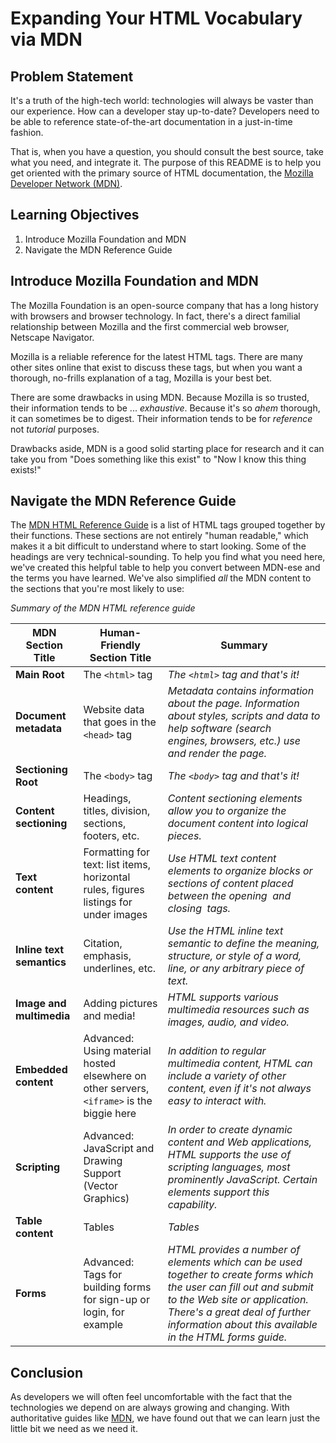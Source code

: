 # Expanding Your HTML Vocabulary via MDN

## Problem Statement

It's a truth of the high-tech world: technologies will always be vaster than
our experience. How can a developer stay up-to-date? Developers need to be able
to reference state-of-the-art documentation in a just-in-time fashion.

That is, when you have a question, you should consult the best source, take
what you need, and integrate it. The purpose of this README is to help you get
oriented with the primary source of HTML documentation, the [Mozilla Developer
Network (MDN)][MDN].

## Learning Objectives

1. Introduce Mozilla Foundation and MDN
2. Navigate the MDN Reference Guide

## Introduce Mozilla Foundation and MDN

The Mozilla Foundation is an open-source company that has a long history
with browsers and browser technology. In fact, there's a direct familial
relationship between Mozilla and the first commercial web browser, Netscape
Navigator.

Mozilla is a reliable reference for the latest HTML tags.  There are many other
sites online that exist to discuss these tags, but when you want a thorough,
no-frills explanation of a tag, Mozilla is your best bet.

There are some drawbacks in using MDN.  Because Mozilla is so trusted, their
information tends to be ... _exhaustive_.  Because it's so *ahem* thorough, it
can sometimes be to digest.  Their information tends to be for _reference_ not
_tutorial_ purposes.

Drawbacks aside, MDN is a good solid starting place for research and it can
take you from "Does something like this exist" to "Now I know this thing
exists!"

## Navigate the MDN Reference Guide

The [MDN HTML Reference Guide][MDN] is a list of HTML tags
grouped together by their functions. These sections are not entirely "human
readable," which makes it a bit difficult to understand where to start looking. 
Some of the headings are very technical-sounding. To help you find what you need 
here, we've created this helpful table to help you convert between MDN-ese and 
the terms you have learned. We've also simplified _all_ the MDN content 
to the sections that you're most likely to use:

_Summary of the MDN HTML reference guide_

|MDN Section Title|Human-Friendly Section Title|Summary|
|------|------|------|
|**Main Root**|The `<html>` tag|*The `<html>` tag and that's it!*|
|**Document metadata**|Website data that goes in the `<head>` tag |*Metadata contains information about the page. Information about styles, scripts and data to help software (search engines, browsers, etc.) use and render the page.*|
|**Sectioning Root**|The `<body>` tag|*The `<body>` tag and that's it!*|
|**Content sectioning**| Headings, titles, division, sections, footers, etc. | *Content sectioning elements allow you to organize the document content into logical pieces.*|
|**Text content**| Formatting for text: list items, horizontal rules, figures listings for under images| *Use HTML text content elements to organize blocks or sections of content placed between the opening <body> and closing </body> tags.*|
|**Inline text semantics**| Citation, emphasis, underlines, etc. | *Use the HTML inline text semantic to define the meaning, structure, or style of a word, line, or any arbitrary piece of text.*|
|**Image and multimedia**| Adding pictures and media! | *HTML supports various multimedia resources such as images, audio, and video.*|
|**Embedded content**| Advanced: Using material hosted elsewhere on other servers, `<iframe>` is the biggie here | *In addition to regular multimedia content, HTML can include a variety of other content, even if it's not always easy to interact with.*|
|**Scripting**| Advanced: JavaScript and Drawing Support (Vector Graphics) | *In order to create dynamic content and Web applications, HTML supports the use of scripting languages, most prominently JavaScript. Certain elements support this capability.*|
|**Table content**| Tables | *Tables*|
|**Forms**|Advanced: Tags for building forms for sign-up or login, for example  | *HTML provides a number of elements which can be used together to create forms which the user can fill out and submit to the Web site or application. There's a great deal of further information about this available in the HTML forms guide.*|

## Conclusion

As developers we will often feel uncomfortable with the fact that the
technologies we depend on are always growing and changing. With authoritative
guides like [MDN][], we have found out that we can learn just the little bit we
need as we need it.

[MDN]: https://developer.mozilla.org/en-US/docs/Web/HTML/Element
